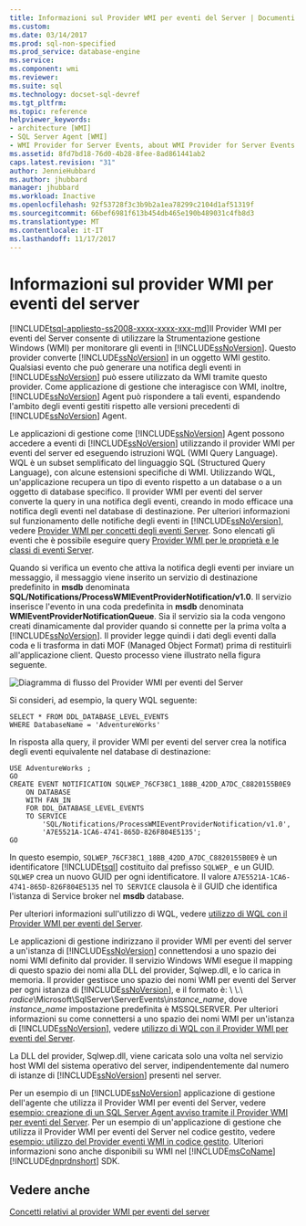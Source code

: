 ```yaml
---
title: Informazioni sul Provider WMI per eventi del Server | Documenti Microsoft
ms.custom: 
ms.date: 03/14/2017
ms.prod: sql-non-specified
ms.prod_service: database-engine
ms.service: 
ms.component: wmi
ms.reviewer: 
ms.suite: sql
ms.technology: docset-sql-devref
ms.tgt_pltfrm: 
ms.topic: reference
helpviewer_keywords:
- architecture [WMI]
- SQL Server Agent [WMI]
- WMI Provider for Server Events, about WMI Provider for Server Events
ms.assetid: 8fd7bd18-76d0-4b28-8fee-8ad861441ab2
caps.latest.revision: "31"
author: JennieHubbard
ms.author: jhubbard
manager: jhubbard
ms.workload: Inactive
ms.openlocfilehash: 92f53728f3c3b9b2a1ea78299c2104d1af51319f
ms.sourcegitcommit: 66bef6981f613b454db465e190b489031c4fb8d3
ms.translationtype: MT
ms.contentlocale: it-IT
ms.lasthandoff: 11/17/2017
---
```

# <a name="understanding-the-wmi-provider-for-server-events"></a>Informazioni sul provider WMI per eventi del server
[!INCLUDE[tsql-appliesto-ss2008-xxxx-xxxx-xxx-md](../../includes/tsql-appliesto-ss2008-xxxx-xxxx-xxx-md.md)]Il Provider WMI per eventi del Server consente di utilizzare la Strumentazione gestione Windows (WMI) per monitorare gli eventi in [!INCLUDE[ssNoVersion](../../includes/ssnoversion-md.md)]. Questo provider converte [!INCLUDE[ssNoVersion](../../includes/ssnoversion-md.md)] in un oggetto WMI gestito. Qualsiasi evento che può generare una notifica degli eventi in [!INCLUDE[ssNoVersion](../../includes/ssnoversion-md.md)] può essere utilizzato da WMI tramite questo provider. Come applicazione di gestione che interagisce con WMI, inoltre, [!INCLUDE[ssNoVersion](../../includes/ssnoversion-md.md)] Agent può rispondere a tali eventi, espandendo l'ambito degli eventi gestiti rispetto alle versioni precedenti di [!INCLUDE[ssNoVersion](../../includes/ssnoversion-md.md)] Agent.  
  
 Le applicazioni di gestione come [!INCLUDE[ssNoVersion](../../includes/ssnoversion-md.md)] Agent possono accedere a eventi di [!INCLUDE[ssNoVersion](../../includes/ssnoversion-md.md)] utilizzando il provider WMI per eventi del server ed eseguendo istruzioni WQL (WMI Query Language). WQL è un subset semplificato del linguaggio SQL (Structured Query Language), con alcune estensioni specifiche di WMI. Utilizzando WQL, un'applicazione recupera un tipo di evento rispetto a un database o a un oggetto di database specifico. Il provider WMI per eventi del server converte la query in una notifica degli eventi, creando in modo efficace una notifica degli eventi nel database di destinazione. Per ulteriori informazioni sul funzionamento delle notifiche degli eventi in [!INCLUDE[ssNoVersion](../../includes/ssnoversion-md.md)], vedere [Provider WMI per concetti degli eventi Server](http://technet.microsoft.com/library/ms180560.aspx). Sono elencati gli eventi che è possibile eseguire query [Provider WMI per le proprietà e le classi di eventi Server](../../relational-databases/wmi-provider-server-events/wmi-provider-for-server-events-classes-and-properties.md).  
  
 Quando si verifica un evento che attiva la notifica degli eventi per inviare un messaggio, il messaggio viene inserito un servizio di destinazione predefinito in **msdb** denominata **SQL/Notifications/ProcessWMIEventProviderNotification/v1.0**. Il servizio inserisce l'evento in una coda predefinita in **msdb** denominata **WMIEventProviderNotificationQueue**. Sia il servizio sia la coda vengono creati dinamicamente dal provider quando si connette per la prima volta a [!INCLUDE[ssNoVersion](../../includes/ssnoversion-md.md)]. Il provider legge quindi i dati degli eventi dalla coda e li trasforma in dati MOF (Managed Object Format) prima di restituirli all'applicazione client. Questo processo viene illustrato nella figura seguente.  
  
 ![Diagramma di flusso del Provider WMI per eventi del Server](../../relational-databases/wmi-provider-server-events/media/wmi-provider-functional-spec.gif "diagramma di flusso del Provider WMI per eventi del Server")  
  
 Si consideri, ad esempio, la query WQL seguente:  
  
```  
SELECT * FROM DDL_DATABASE_LEVEL_EVENTS  
WHERE DatabaseName = 'AdventureWorks'  
```  
  
 In risposta alla query, il provider WMI per eventi del server crea la notifica degli eventi equivalente nel database di destinazione:  
  
```  
USE AdventureWorks ;  
GO  
CREATE EVENT NOTIFICATION SQLWEP_76CF38C1_18BB_42DD_A7DC_C8820155B0E9  
    ON DATABASE  
    WITH FAN_IN  
    FOR DDL_DATABASE_LEVEL_EVENTS  
    TO SERVICE  
        'SQL/Notifications/ProcessWMIEventProviderNotification/v1.0',   
        'A7E5521A-1CA6-4741-865D-826F804E5135';  
GO  
```  
  
 In questo esempio, `SQLWEP_76CF38C1_18BB_42DD_A7DC_C8820155B0E9` è un identificatore [!INCLUDE[tsql](../../includes/tsql-md.md)] costituito dal prefisso `SQLWEP_` e un GUID. `SQLWEP` crea un nuovo GUID per ogni identificatore. Il valore `A7E5521A-1CA6-4741-865D-826F804E5135` nel `TO SERVICE` clausola è il GUID che identifica l'istanza di Service broker nel **msdb** database.  
  
 Per ulteriori informazioni sull'utilizzo di WQL, vedere [utilizzo di WQL con il Provider WMI per eventi del Server](http://technet.microsoft.com/library/ms180524\(v=sql.105\).aspx).  
  
 Le applicazioni di gestione indirizzano il provider WMI per eventi del server a un'istanza di [!INCLUDE[ssNoVersion](../../includes/ssnoversion-md.md)] connettendosi a uno spazio dei nomi WMI definito dal provider. Il servizio Windows WMI esegue il mapping di questo spazio dei nomi alla DLL del provider, Sqlwep.dll, e lo carica in memoria. Il provider gestisce uno spazio dei nomi WMI per eventi del Server per ogni istanza di [!INCLUDE[ssNoVersion](../../includes/ssnoversion-md.md)], e il formato è: \\ \\.\\ *radice*\Microsoft\SqlServer\ServerEvents\\*instance_name*, dove *instance_name* impostazione predefinita è MSSQLSERVER. Per ulteriori informazioni su come connettersi a uno spazio dei nomi WMI per un'istanza di [!INCLUDE[ssNoVersion](../../includes/ssnoversion-md.md)], vedere [utilizzo di WQL con il Provider WMI per eventi del Server](http://technet.microsoft.com/library/ms180524\(v=sql.105\).aspx).  
  
 La DLL del provider, Sqlwep.dll, viene caricata solo una volta nel servizio host WMI del sistema operativo del server, indipendentemente dal numero di istanze di [!INCLUDE[ssNoVersion](../../includes/ssnoversion-md.md)] presenti nel server.  
  
 Per un esempio di un [!INCLUDE[ssNoVersion](../../includes/ssnoversion-md.md)] applicazione di gestione dell'agente che utilizza il Provider WMI per eventi del Server, vedere [esempio: creazione di un SQL Server Agent avviso tramite il Provider WMI per eventi del Server](http://technet.microsoft.com/library/ms186385.aspx). Per un esempio di un'applicazione di gestione che utilizza il Provider WMI per eventi del Server nel codice gestito, vedere [esempio: utilizzo del Provider eventi WMI in codice gestito](http://technet.microsoft.com/library/ms179315.aspx). Ulteriori informazioni sono anche disponibili su WMI nel [!INCLUDE[msCoName](../../includes/msconame-md.md)] [!INCLUDE[dnprdnshort](../../includes/dnprdnshort-md.md)] SDK.  
  
## <a name="see-also"></a>Vedere anche  
 [Concetti relativi al provider WMI per eventi del server](http://technet.microsoft.com/library/ms180560.aspx)  
  
  
